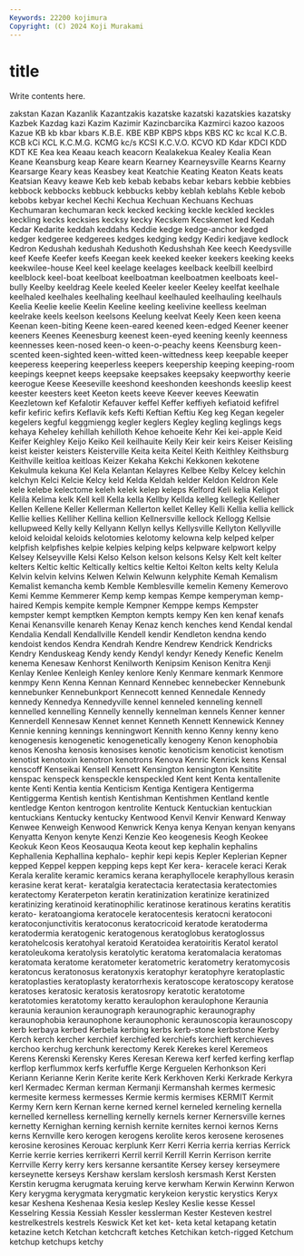 ```yaml
---
Keywords: 22200 kojimura
Copyright: (C) 2024 Koji Murakami
---
```


# title

Write contents here.



zakstan Kazan Kazanlik Kazantzakis kazatske kazatski kazatskies kazatsky Kazbek Kazdag
kazi Kazim Kazimir Kazincbarcika Kazmirci kazoo kazoos Kazue KB kb
kbar kbars K.B.E. KBE KBP KBPS kbps KBS KC kc
kcal K.C.B. KCB kCi KCL K.C.M.G. KCMG kc/s KCSI K.C.V.O.
KCVO KD Kdar KDCI KDD KDT KE Kea kea Keaau
keach keacorn Kealakekua Kealey Kealia Kean Keane Keansburg keap Keare
kearn Kearney Kearneysville Kearns Kearny Kearsarge Keary keas Keasbey keat
Keatchie Keating Keaton Keats keats Keatsian Keavy keawe Keb keb
kebab kebabs kebar kebars kebbie kebbies kebbock kebbocks kebbuck kebbucks
kebby keblah keblahs Keble kebob kebobs kebyar kechel Kechi Kechua
Kechuan Kechuans Kechuas Kechumaran kechumaran keck kecked kecking keckle keckled
keckles keckling kecks kecksies kecksy kecky Kecskem Kecskemet ked Kedah
Kedar Kedarite keddah keddahs Keddie kedge kedge-anchor kedged kedger kedgeree
kedgerees kedges kedging kedgy Kediri kedjave kedlock Kedron Kedushah kedushah
Kedushoth Kedushshah Kee keech Keedysville keef Keefe Keefer keefs Keegan
keek keeked keeker keekers keeking keeks keekwilee-house Keel keel keelage
keelages keelback keelbill keelbird keelblock keel-boat keelboat keelboatman keelboatmen keelboats
keel-bully Keelby keeldrag Keele keeled Keeler keeler Keeley keelfat keelhale
keelhaled keelhales keelhaling keelhaul keelhauled keelhauling keelhauls Keelia Keelie keelie
Keelin Keeline keeling keelivine keelless keelman keelrake keels keelson keelsons
Keelung keelvat Keely Keen keen keena Keenan keen-biting Keene keen-eared
keened keen-edged Keener keener keeners Keenes Keenesburg keenest keen-eyed keening
keenly keenness keennesses keen-nosed keen-o keen-o-peachy keens Keensburg keen-scented keen-sighted
keen-witted keen-wittedness keep keepable keeper keeperess keepering keeperless keepers keepership
keeping keeping-room keepings keepnet keeps keepsake keepsakes keepsaky keepworthy keerie
keerogue Keese Keeseville keeshond keeshonden keeshonds keeslip keest keester keesters
keet Keeton keets keeve Keever keeves Keewatin Keezletown kef Kefalotir
Kefauver keffel Keffer keffiyeh kefiatoid kefifrel kefir kefiric kefirs Keflavik
kefs Kefti Keftian Keftiu Keg keg Kegan kegeler kegelers kegful
keggmiengg kegler keglers Kegley kegling keglings kegs kehaya Keheley kehillah
kehilloth Kehoe kehoeite Kehr Kei kei-apple Keid Keifer Keighley Keijo
Keiko Keil keilhauite Keily Keir keir keirs Keiser Keisling keist
keister keisters Keisterville Keita keita Keitel Keith Keithley Keithsburg Keithville
keitloa keitloas Keizer Kekaha Kekchi Kekkonen kekotene Kekulmula kekuna Kel
Kela Kelantan Kelayres Kelbee Kelby Kelcey kelchin kelchyn Kelci Kelcie
Kelcy keld Kelda Keldah kelder Keldon Keldron Kele kele kelebe
kelectome keleh kelek kelep keleps Kelford Keli kelia Keligot Kelila
Kelima kelk Kell kell Kella kella Kellby Kellda kelleg kellegk
Kelleher Kellen Kellene Keller Kellerman Kellerton kellet Kelley Kelli Kellia
kellia kellick Kellie kellies Kelliher Kellina kellion Kellnersville kellock Kellogg
Kellsie kellupweed Kelly kelly Kellyann Kellyn kellys Kellysville Kellyton Kellyville
keloid keloidal keloids kelotomies kelotomy kelowna kelp kelped kelper kelpfish
kelpfishes kelpie kelpies kelping kelps kelpware kelpwort kelpy Kelsey Kelseyville
Kelsi Kelso Kelson kelson kelsons Kelsy Kelt kelt kelter kelters
Keltic keltic Keltically keltics keltie Keltoi Kelton kelts kelty Kelula
Kelvin kelvin kelvins Kelwen Kelwin Kelwunn kelyphite Kemah Kemalism Kemalist
kemancha kemb Kemble Kemblesville kemelin Kemeny Kemerovo Kemi Kemme Kemmerer
Kemp kemp kempas Kempe kemperyman kemp-haired Kempis kempite kemple Kempner
Kemppe kemps Kempster kempster kempt kemptken Kempton kempts kempy Ken
ken kenaf kenafs Kenai Kenansville kenareh Kenay Kenaz kench kenches
kend Kendal kendal Kendalia Kendall Kendallville Kendell kendir Kendleton kendna
kendo kendoist kendos Kendra Kendrah Kendre Kendrew Kendrick Kendricks Kendry
Kenduskeag Kendy kendy Kendyl kendyr Kenedy Kenefic Kenelm kenema Kenesaw
Kenhorst Kenilworth Kenipsim Kenison Kenitra Kenji Kenlay Kenlee Kenleigh Kenley
kenlore Kenly Kenmare kenmark Kenmore kenmpy Kenn Kenna Kennan Kennard
Kennebec kennebecker Kennebunk kennebunker Kennebunkport Kennecott kenned Kennedale Kennedy kennedy
Kennedya Kennedyville kennel kenneled kenneling kennell kennelled kennelling Kennelly kennelly
kennelman kennels Kenner kenner Kennerdell Kennesaw Kennet kennet Kenneth Kennett
Kennewick Kenney Kennie kenning kennings kenningwort Kennith kenno Kenny kenny
keno kenogenesis kenogenetic kenogenetically kenogeny Kenon kenophobia kenos Kenosha kenosis
kenosises kenotic kenoticism kenoticist kenotism kenotist kenotoxin kenotron kenotrons Kenova
Kenric Kenrick kens Kensal kenscoff Kenseikai Kensell Kensett Kensington kensington
Kensitite kenspac kenspeck kenspeckle kenspeckled Kent kent Kenta kentallenite kente
Kenti Kentia kentia Kenticism Kentiga Kentigera Kentigerma Kentiggerma Kentish kentish
Kentishman Kentishmen Kentland kentle kentledge Kenton kentrogon kentrolite Kentuck Kentuckian
kentuckian kentuckians Kentucky kentucky Kentwood Kenvil Kenvir Kenward Kenway Kenwee
Kenweigh Kenwood Kenwrick Kenya kenya Kenyan kenyan kenyans Kenyatta Kenyon
kenyte Kenzi Kenzie Keo keogenesis Keogh Keokee Keokuk Keon Keos
Keosauqua Keota keout kep kephalin kephalins Kephallenia Kephallina kephalo- kephir
kepi kepis Kepler Keplerian Kepner kepped Keppel keppen kepping keps
kept Ker kera- keracele keraci Kerak Kerala keralite keramic keramics
kerana keraphyllocele keraphyllous kerasin kerasine kerat kerat- keratalgia keratectacia keratectasia
keratectomies keratectomy Keraterpeton keratin keratinization keratinize keratinized keratinizing keratinoid keratinophilic
keratinose keratinous keratins keratitis kerato- keratoangioma keratocele keratocentesis keratocni keratoconi
keratoconjunctivitis keratoconus keratocricoid keratode keratoderma keratodermia keratogenic keratogenous keratoglobus keratoglossus
keratohelcosis keratohyal keratoid Keratoidea keratoiritis Keratol keratol keratoleukoma keratolysis keratolytic
keratoma keratomalacia keratomas keratomata keratome keratometer keratometric keratometry keratomycosis keratoncus
keratonosus keratonyxis keratophyr keratophyre keratoplastic keratoplasties keratoplasty keratorrhexis keratoscope keratoscopy
keratose keratoses keratosic keratosis keratosropy keratotic keratotome keratotomies keratotomy keratto
keraulophon keraulophone Keraunia keraunia keraunion keraunograph keraunographic keraunography keraunophobia keraunophone
keraunophonic keraunoscopia keraunoscopy kerb kerbaya kerbed Kerbela kerbing kerbs kerb-stone
kerbstone Kerby Kerch kerch kercher kerchief kerchiefed kerchiefs kerchieft kerchieves
kerchoo kerchug kerchunk kerectomy Kerek Kerekes kerel Keremeos Kerens Kerenski
Kerensky Keres Keresan Kerewa kerf kerfed kerfing kerflap kerflop kerflummox
kerfs kerfuffle Kerge Kerguelen Kerhonkson Keri Keriann Kerianne Kerin Kerite
kerite Kerk Kerkhoven Kerki Kerkrade Kerkyra kerl Kermadec Kerman kerman
Kermanji Kermanshah kermes kermesic kermesite kermess kermesses Kermie kermis kermises
KERMIT Kermit Kermy Kern kern Kernan kerne kerned kernel kerneled
kerneling kernella kernelled kernelless kernelling kernelly kernels kerner Kernersville kernes
kernetty Kernighan kerning kernish kernite kernites kernoi kernos Kerns kerns
Kernville kero kerogen kerogens kerolite keros kerosene kerosenes kerosine kerosines
Kerouac kerplunk Kerr Kerri Kerria kerria kerrias Kerrick Kerrie kerrie
kerries kerrikerri Kerril kerril Kerrill Kerrin Kerrison kerrite Kerrville Kerry
kerry kers kersanne kersantite Kersey kersey kerseymere kerseynette kerseys Kershaw
kerslam kerslosh kersmash Kerst Kersten Kerstin kerugma kerugmata keruing kerve
kerwham Kerwin Kerwinn Kerwon Kery kerygma kerygmata kerygmatic kerykeion kerystic
kerystics Keryx kesar Keshena Keshenaa Kesia keslep Kesley Keslie kesse
Kessel Kesselring Kessia Kessiah Kessler kesslerman Kester Kesteven kestrel kestrelkestrels
kestrels Keswick Ket ket ket- keta ketal ketapang ketatin ketazine
ketch Ketchan ketchcraft ketches Ketchikan ketch-rigged Ketchum ketchup ketchups ketchy
